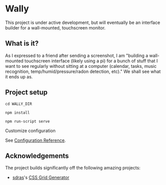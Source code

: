 # Wally

This project is under active development, but will eventually be an interface builder for a wall-mounted, touchscreen monitor.

## What is it?
As I expressed to a friend after sending a screenshot, I am "building a wall-mounted touchscreen interface (likely using a pi) for a bunch of stuff that I want to see regularly without sitting at a computer (calendar, tasks, music recognition, temp/humid/pressure/radon detection, etc)." We shall see what it ends up as.

## Project setup

```
cd WALLY_DIR
```

```
npm install
```

```
npm run-script serve
```

Customize configuration

See [Configuration Reference](https://cli.vuejs.org/config/).

## Acknowledgements

The project builds significantly off the following amazing projects:
* [sdras](https://github.com/sdras/)'s [CSS Grid Generator](https://github.com/sdras/cssgridgenerator) 
